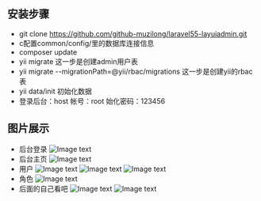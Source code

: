 
## 安装步骤
- git clone  https://github.com/github-muzilong/laravel55-layuiadmin.git
- c配置common/config/里的数据库连接信息
- composer update
- yii migrate  这一步是创建admin用户表
- yii migrate --migrationPath=@yii/rbac/migrations  这一步是创建yii的rbac表
- yii data/init 初始化数据
- 登录后台：host   帐号：root  始化密码：123456

## 图片展示
- 后台登录
![Image text](https://raw.githubusercontent.com/github-muzilong/yii2-layuiadmin/master/backend/web/static/images/1.png)
- 后台主页
![Image text](https://raw.githubusercontent.com/github-muzilong/yii2-layuiadmin/master/backend/web/static/images/2.png)
- 用户
![Image text](https://raw.githubusercontent.com/github-muzilong/yii2-layuiadmin/master/backend/web/static/images/3.png)
![Image text](https://raw.githubusercontent.com/github-muzilong/yii2-layuiadmin/master/backend/web/static/images/4.png)
![Image text](https://raw.githubusercontent.com/github-muzilong/yii2-layuiadmin/master/backend/web/static/images/5.png)
- 角色
![Image text](https://raw.githubusercontent.com/github-muzilong/yii2-layuiadmin/master/backend/web/static/images/6.png)
- 后面的自己看吧
![Image text](https://raw.githubusercontent.com/github-muzilong/yii2-layuiadmin/master/backend/web/static/images/7.png)
![Image text](https://raw.githubusercontent.com/github-muzilong/yii2-layuiadmin/master/backend/web/static/images/8.png)
